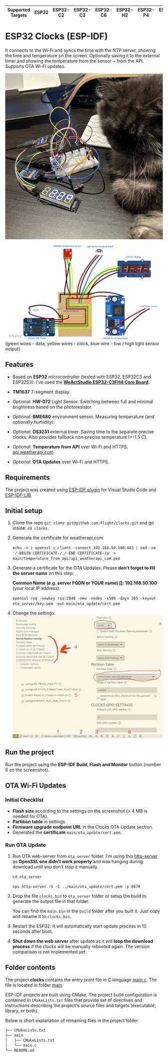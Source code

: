 | Supported Targets | ESP32 | ESP32-C2 | ESP32-C3 | ESP32-C6 | ESP32-H2 | ESP32-P4 | ESP32-S2 | ESP32-S3 |
| ----------------- | ----- | -------- | -------- | -------- | -------- | -------- | -------- | -------- |

# ESP32 Clocks (ESP-IDF)

It connects to the Wi-Fi and syncs the time with the NTP server, showing the time and temperature on the screen. Optionally saving it to the external timer and showing the temperature from the sensor + from the API. Supports OTA Wi-Fi updates.

![Breadboard](breadboard.jpeg)

![Schematics](schematics.png)
(green wires - data, yellow wires - clock, blue wire - low / high light sensor output)

## Features

- Based on **ESP32** microcontroller (tested with ESP32, ESP32C3 and ESP32S3). I've used the **[WeActStudio ESP32-C3FH4 Core Board](https://github.com/WeActStudio/WeActStudio.ESP32C3CoreBoard)**.

- **TM1637** 7-segment display.
- _Optional:_ **HW-072** Light Sensor. Switching between full and minimal brightness based on the photoresistor.
- _Optional:_ **BME680** environment sensor. Measuring temperature (and optionally humidity).
- _Optional:_ **DS3231** external timer. Saving time to the separate precise clocks.
  Also provides fallback non-precise temperature (+-1.5 C).
- _Optional:_ **Temperature from API** over Wi-Fi and HTTPS. [api.weatherapi.com](https://www.weatherapi.com)
- _Optional:_ **OTA Updates** over Wi-Fi and HTTPS.

## Requirements

The project was created using [ESP-IDF plugin](https://docs.espressif.com/projects/esp-idf/en/latest/esp32/get-started/) for Visual Studio Code and [ESP-IDF-LIB](https://esp-idf-lib.readthedocs.io/en/latest/).

## Initial setup

1. Clone the repo `git clone git@github.com:Flight/clocks.git` and go inside: `cd clocks`.
2. Generate the certificate for weatherapi.com

   `echo -n | openssl s_client -connect 192.168.50.100:443 | sed -ne '/-BEGIN CERTIFICATE-/,/-END CERTIFICATE-/p' > main/temperature_from_api/api_weatherapi_com.pem`

3. Generate a certificate for the OTA Updates. Please **don't forget to fill the server name** on this step:

   **Common Name (e.g. server FQDN or YOUR name) []: 192.168.50.100** (your local IP address).

   `openssl req -newkey rsa:2048 -new -nodes -x509 -days 365 -keyout ota_server/key.pem -out main/ota_update/cert.pem`

4. Change the settings.
   ![Settings](settings.jpeg)

## Run the project

Run the project using the **ESP-IDF Build, Flash and Monitor** button (number 6 on the screenshot).

## OTA Wi-Fi Updates

### Initial Checklist

- **Flash size** according to the settings on the screenshot (> 4 MB is needed for OTA).
- **Partition table** in settings
- **Firmware upgrade endpoint URL** in the Clocks OTA Update section.
- Generated the **certificate** `main/ota_update/cert.pem`.

### Run OTA Update

1. Run OTA web-server from `ota_server` folder. I'm using this [http-server](https://github.com/http-party/http-server) as **OpenSSL one didn't work properly** and was hanging during download until you don't stop it manually.

   `cd ota_server`

   `npx http-server -S -C ../main/ota_update/cert.pem -p 8070`

2. Drop the file `clocks.bin` to `ota_server` folder or setup the build to generate the output file in that folder.

   You can find the `main.bin` in the `build` folder after you built it. Just copy and rename it to `clocks.bin`.

3. Restart the ESP32. It will automatically start update process in 10 seconds after boot.

4. **Shut down the web server** after update as it will **loop the download process** if the clocks will be manually rebooted again. The version comparison is not implemented yet.

## Folder contents

The project **clocks** contains the entry point file in C language [main.c](main/main.c). The file is located in folder [main](main).

ESP-IDF projects are built using CMake. The project build configuration is contained in `CMakeLists.txt`
files that provide set of directives and instructions describing the project's source files and targets
(executable, library, or both).

Below is short explanation of remaining files in the project folder.

```
├── CMakeLists.txt
├── main
│   ├── CMakeLists.txt
│   └── main.c
└── README.md
```
